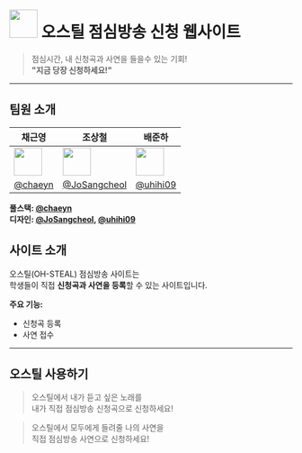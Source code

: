 # <img src="https://github.com/user-attachments/assets/6fee3dcc-695c-47a4-8fec-46ab0d3adce3" width="50"/>  ****오스틸**** 점심방송 신청 웹사이트

> 점심시간, 내 신청곡과 사연을 들을수 있는 기회!  
> **"지금 당장 신청하세요!"**

---
## 팀원 소개


| 채근영 | 조상철 | 배준하 |
| --- | --- | --- |
| <img src="https://github.com/user-attachments/assets/01266d43-1b01-4449-a6fc-5eb2aee7a298" width="50"/> | <img src="https://github.com/user-attachments/assets/47977320-58f1-4411-abe2-a0f2177adcc2" width="50"/> | <img src="https://github.com/user-attachments/assets/63d37ee0-fbe2-4648-a042-f79e94acbe52" width="50"/> |
| [@chaeyn](https://github.com/chaeyn) | [@JoSangcheol](https://github.com/JoSangcheol) | [@uhihi09](https://github.com/uhihi09) |

**풀스택: [@chaeyn](https://github.com/chaeyn)**  
**디자인: [@JoSangcheol](https://github.com/JoSangcheol), [@uhihi09](https://github.com/uhihi09)**

## 사이트 소개

오스틸(OH-STEAL) 점심방송 사이트는  
학생들이 직접 **신청곡과 사연을 등록**할 수 있는 사이트입니다.

**주요 기능:**
- 신청곡 등록
- 사연 접수
---

## 오스틸 사용하기

> 오스틸에서 내가 듣고 싶은 노래를  
> 내가 직접 점심방송 신청곡으로 신청하세요!

> 오스틸에서 모두에게 들려줄 나의 사연을  
> 직접 점심방송 사연으로 신청하세요!

> 
> 

